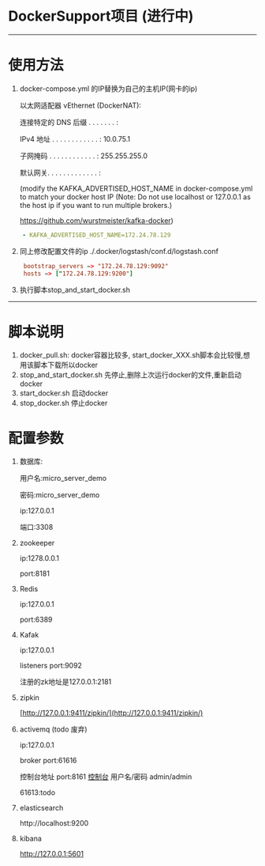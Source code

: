 # DockerSupport项目 (进行中)

---



# 使用方法

1. docker-compose.yml 的IP替换为自己的主机IP(网卡的ip)
   
    以太网适配器 vEthernet (DockerNAT):
   
    连接特定的 DNS 后缀 . . . . . . . :
   
    IPv4 地址 . . . . . . . . . . . . : 10.0.75.1
   
    子网掩码  . . . . . . . . . . . . : 255.255.255.0
   
    默认网关. . . . . . . . . . . . . :
   
    (modify the KAFKA_ADVERTISED_HOST_NAME in docker-compose.yml to match your docker host IP (Note: Do not use localhost or 127.0.0.1 as the host ip if you want to run multiple brokers.)
   
    https://github.com/wurstmeister/kafka-docker)

```yaml
    - KAFKA_ADVERTISED_HOST_NAME=172.24.78.129
```

2. 同上修改配置文件的ip ./.docker/logstash/conf.d/logstash.conf
   
   ```conf
    bootstrap_servers => "172.24.78.129:9092"
    hosts => ["172.24.78.129:9200"]
   ```

3. 执行脚本stop_and_start_docker.sh

---

# 脚本说明

1. docker_pull.sh: docker容器比较多, start_docker_XXX.sh脚本会比较慢,想用该脚本下载所以docker 
2. stop_and_start_docker.sh  先停止,删除上次运行docker的文件,重新启动docker
3. start_docker.sh  启动docker
4. stop_docker.sh  停止docker

# 配置参数

1. 数据库:
   
   用户名:micro_server_demo
   
   密码:micro_server_demo
   
   ip:127.0.0.1
   
   端口:3308

2. zookeeper
   
    ip:1278.0.0.1
   
    port:8181

3. Redis
   
    ip:127.0.0.1
   
    port:6389

4. Kafak
   
   ip:127.0.0.1
   
   listeners port:9092
   
   注册的zk地址是127.0.0.1:2181

5. zipkin
   
   [http://127.0.0.1:9411/zipkin/](http://127.0.0.1:9411/zipkin/)

6. activemq  (todo 废弃)
   
   ip:127.0.0.1
   
   broker port:61616
   
   控制台地址 port:8161 [控制台](http://127.0.0.1:8161)   用户名/密码 admin/admin
   
   61613:todo

7. elasticsearch
   
    http://localhost:9200

8. kibana 
   
    http://127.0.0.1:5601
